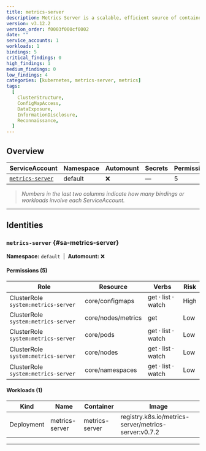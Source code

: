 ```yaml
---
title: metrics-server
description: Metrics Server is a scalable, efficient source of container resource metrics for Kubernetes built-in autoscaling pipelines.
version: v3.12.2
version_order: f0003f000cf0002
date: ""
service_accounts: 1
workloads: 1
bindings: 5
critical_findings: 0
high_findings: 1
medium_findings: 0
low_findings: 4
categories: [kubernetes, metrics-server, metrics]
tags:
  [
    ClusterStructure,
    ConfigMapAccess,
    DataExposure,
    InformationDisclosure,
    Reconnaissance,
  ]
---
```


## Overview

| ServiceAccount                         | Namespace | Automount | Secrets | Permissions | Workloads |
| -------------------------------------- | --------- | --------- | ------- | ----------- | --------- |
| [`metrics-server`](#sa-metrics-server) | default   | ❌        | —       | 5           | 1         |

> _Numbers in the last two columns indicate how many bindings or workloads involve each ServiceAccount._

---

## Identities

### `metrics-server` {#sa-metrics-server}

**Namespace:** `default` &nbsp;|&nbsp; **Automount:** ❌

#### Permissions (5)

| Role                                | Resource           | Verbs              | Risk |
| ----------------------------------- | ------------------ | ------------------ | ---- |
| ClusterRole `system:metrics-server` | core/configmaps    | get · list · watch | High |
| ClusterRole `system:metrics-server` | core/nodes/metrics | get                | Low  |
| ClusterRole `system:metrics-server` | core/pods          | get · list · watch | Low  |
| ClusterRole `system:metrics-server` | core/nodes         | get · list · watch | Low  |
| ClusterRole `system:metrics-server` | core/namespaces    | get · list · watch | Low  |

#### Workloads (1)

| Kind       | Name           | Container      | Image                                                |
| ---------- | -------------- | -------------- | ---------------------------------------------------- |
| Deployment | metrics-server | metrics-server | registry.k8s.io/metrics-server/metrics-server:v0.7.2 |

---
